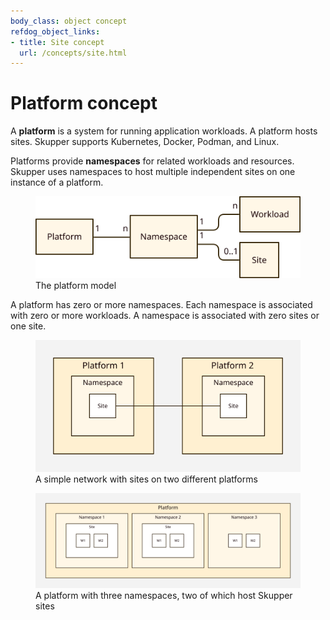 ```yaml
---
body_class: object concept
refdog_object_links:
- title: Site concept
  url: /concepts/site.html
---
```


# Platform concept

<section>

A **platform** is a system for running application workloads.  A
platform hosts sites.  Skupper supports Kubernetes, Docker, Podman,
and Linux.

Platforms provide **namespaces** for related workloads and
resources.  Skupper uses namespaces to host multiple independent
sites on one instance of a platform.

<figure>
  <img src="images/platform-model.svg"/>
  <figcaption>The platform model</figcaption>
</figure>

A platform has zero or more namespaces.  Each namespace is
associated with zero or more workloads.  A namespace is associated
with zero sites or one site.

<figure>
  <img src="images/platform-1.svg"/>
  <figcaption>A simple network with sites on two different
  platforms</figcaption>
</figure>

<figure>
  <img src="images/platform-2.svg"/>
  <figcaption>A platform with three namespaces, two of which
  host Skupper sites</figcaption>
</figure>

</section>
